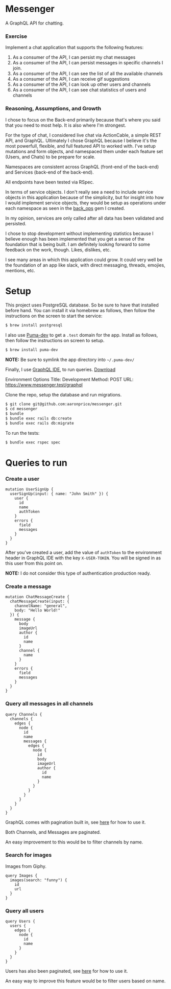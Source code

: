 # Messenger

A GraphQL API for chatting.

### Exercise

Implement a chat application that supports the following features:

1. As a consumer of the API, I can persist my chat messages
1. As a consumer of the API, I can persist messages in specific channels I join.
1. As a consumer of the API, I can see the list of all the available channels
1. As a consumer of the API, I can receive gif suggestions
1. As a consumer of the API, I can look up other users and channels
1. As a consumer of the API, I can see chat statistics of users and channels


### Reasoning, Assumptions, and Growth

I chose to focus on the Back-end primarily because that's where you said that you need to most help. It is also where I'm strongest. 

For the type of chat, I considered live chat via ActionCable, a simple REST API, and GraphQL. Ultimately I chose GraphQL because I believe it's the most powerfull, flexible, and full featured API to worked with. I've setup mutations and form objects, and namespaced them under each feature set (Users, and Chats) to be prepare for scale. 

Namespaces are consistent across GraphQL (front-end of the back-end) and Services (back-end of the back-end).

All endpoints have been tested via RSpec.

In terms of service objects. I don't really see a need to include service objects in this application because of the simplicity, but for insight into how I would implement service objects, they would be setup as operations under each namespace as seen in the [back_ops](https://github.com/aaronprice/back_ops) gem I created.

In my opinion, services are only called after all data has been validated and persisted. 

I chose to stop development without implementing statistics because I believe enough has been implemented that you get a sense of the foundation that is being built. I am definitely looking forward to some feedback on the work, though. Likes, dislikes, etc.

I see many areas in which this application could grow. It could very well be the foundation of an app like slack, with direct messaging, threads, emojies, mentions, etc.

# Setup

This project uses PostgreSQL database. So be sure to have that installed before hand. You can install it via homebrew as follows, then follow the instructions on the screen to start the service:
```bash
$ brew install postgresql
```

I also use [Puma-dev](https://github.com/puma/puma-dev) to get a `.test` domain for the app. Install as follows, then follow the instructions on screen to setup.
```bash
$ brew install puma-dev
```
**NOTE:** Be sure to symlink the app directory into `~/.puma-dev/`

Finally, I use [GraphQL IDE](https://github.com/andev-software/graphql-ide), to run queries. [Download](https://github.com/andev-software/graphql-ide/releases/download/v1.1.1/GraphQL.IDE.zip)

Environment Options
Title: Development
Method: POST
URL: https://www.messenger.test/graphql

Clone the repo, setup the database and run migrations.

```bash
$ git clone git@github.com:aaronprice/messenger.git
$ cd messenger
$ bundle
$ bundle exec rails db:create
$ bundle exec rails db:migrate
```

To run the tests:
```bash
$ bundle exec rspec spec
```


# Queries to run

### Create a user
```
mutation UserSignUp {
  userSignUp(input: { name: "John Smith" }) {
    user {
      id
      name
      authToken
    }
    errors {
      field
      messages
    }
  }
}
```

After you've created a user, add the value of `authToken` to the environment header in GraphQL IDE with the key `X-USER-TOKEN`. You will be signed in as this user from this point on.

**NOTE:** I do not consider this type of authentication production ready.


### Create a message
```
mutation ChatMessageCreate {
  chatMessageCreate(input: { 
    channelName: "general", 
    body: "Hello World!" 
  }) {
    message {
      body
      imageUrl
      author {
        id
        name
      }
      channel {
        name
      }
    }
    errors {
      field
      messages
    }
  }
}
```

### Query all messages in all channels

```
query Channels {
  channels {
    edges {
      node {
        id
        name
        messages {
          edges {
            node {
              id
              body
              imageUrl
              author {
                id
                name
              }
            }
          }
        }
      }
    }
  }
}
```

GraphQL comes with pagination built in, see [here](https://graphql.org/learn/pagination/#pagination-and-edges) for how to use it.

Both Channels, and Messages are paginated.

An easy improvement to this would be to filter channels by name.

### Search for images

Images from Giphy. 

```
query Images {
  images(search: "funny") {
    id
    url
  }
}
```

### Query all users
```
query Users {
  users {
    edges {
      node {
        id
        name
      }
    }
  }
}
```

Users has also been paginated, see [here](https://graphql.org/learn/pagination/#pagination-and-edges) for how to use it.

An easy way to improve this feature would be to filter users based on name.
